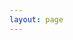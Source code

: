 ```yaml
---
layout: page
---
```

<script setup>
import {
  VPTeamPage,
  VPTeamPageTitle,
  VPTeamMembers
} from 'vitepress/theme'

const members = [
  {
    avatar: 'https://github.com/vincentchoqueuse.png',
    name: 'Vincent Choqueuse',
    title: 'Contributor',
    links: [
      { icon: 'github', link: 'https://github.com/vincentchoqueuse' },
      { icon: 'linkedin', link: 'https://www.google.com/url?sa=t&rct=j&q=&esrc=s&source=web&cd=&cad=rja&uact=8&ved=2ahUKEwiC66rojIv8AhVuQaQEHasxDx8QFnoECBAQAQ&url=https%3A%2F%2Ffr.linkedin.com%2Fin%2Fvincent-choqueuse-388a5720&usg=AOvVaw0Wg8hbubGJ3yTOQWkxCtzr' }
    ]
  },
    {
    avatar: 'https://www.github.com/Polo-Wolo.png',
    name: 'Paul Walczak',
    title: 'Contributor',
    links: [
      { icon: 'github', link: 'https://github.com/Polo-Wolo' },
      { icon: 'linkedin', link: 'https://www.linkedin.com/in/paul-walczak-639106194/' }
    ]
  },
  {
    avatar: 'https://github.com/nils-van-zuijlen.png',
    name: 'Nils Van Zuijlen',
    title: 'Contributor',
    links: [
      { icon: 'github', link: 'https://github.com/nils-van-zuijlen/' },
      {
        icon: {
          svg: '<svg role="img" viewBox="0 0 24 24" xmlns="http://www.w3.org/2000/svg"><title>GitLab</title><path d="m23.6004 9.5927-.0337-.0862L20.3.9814a.851.851 0 0 0-.3362-.405.8748.8748 0 0 0-.9997.0539.8748.8748 0 0 0-.29.4399l-2.2055 6.748H7.5375l-2.2057-6.748a.8573.8573 0 0 0-.29-.4412.8748.8748 0 0 0-.9997-.0537.8585.8585 0 0 0-.3362.4049L.4332 9.5015l-.0325.0862a6.0657 6.0657 0 0 0 2.0119 7.0105l.0113.0087.03.0213 4.976 3.7264 2.462 1.8633 1.4995 1.1321a1.0085 1.0085 0 0 0 1.2197 0l1.4995-1.1321 2.4619-1.8633 5.006-3.7489.0125-.01a6.0682 6.0682 0 0 0 2.0094-7.003z"/></svg>',
        }, // gitlab
        link: 'https://gitlab.com/nils-van-zuijlen/'
      },
      { icon: 'linkedin', link: 'https://www.linkedin.com/in/nils-van-zuijlen/' },
      { icon: 'mastodon', link: 'https://social.linux.pizza/@amael' }
    ]
  },
]
</script>

<VPTeamPage>
  <VPTeamPageTitle>
    <template #title>
      Our Team
    </template>
    <template #lead>
      This cheatsheet has been created and is maintained by a group of <a href="https://www.enib.fr/fr/">ENIB</a> professors and students.  
    </template>
  </VPTeamPageTitle>
  <VPTeamMembers
    :members="members"
  />
</VPTeamPage>
